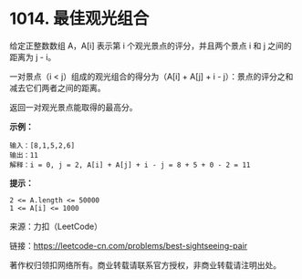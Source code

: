 # 1014. 最佳观光组合

给定正整数数组 A，A[i] 表示第 i 个观光景点的评分，并且两个景点 i 和 j 之间的距离为 j - i。

一对景点（i < j）组成的观光组合的得分为（A[i] + A[j] + i - j）：景点的评分之和减去它们两者之间的距离。

返回一对观光景点能取得的最高分。

**示例：**

```text
输入：[8,1,5,2,6]
输出：11
解释：i = 0, j = 2, A[i] + A[j] + i - j = 8 + 5 + 0 - 2 = 11
```

**提示：**

```text
2 <= A.length <= 50000
1 <= A[i] <= 1000
```

来源：力扣（LeetCode）

链接：https://leetcode-cn.com/problems/best-sightseeing-pair

著作权归领扣网络所有。商业转载请联系官方授权，非商业转载请注明出处。
